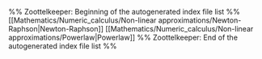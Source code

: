%% Zoottelkeeper: Beginning of the autogenerated index file list  %%
 [[Mathematics/Numeric_calculus/Non-linear approximations/Newton-Raphson|Newton-Raphson]]
 [[Mathematics/Numeric_calculus/Non-linear approximations/Powerlaw|Powerlaw]]
%% Zoottelkeeper: End of the autogenerated index file list  %%

